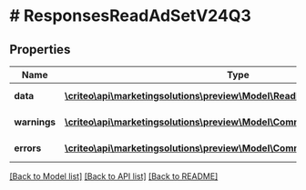 # # ResponsesReadAdSetV24Q3

## Properties

Name | Type | Description | Notes
------------ | ------------- | ------------- | -------------
**data** | [**\criteo\api\marketingsolutions\preview\Model\ReadModelReadAdSetV24Q3[]**](ReadModelReadAdSetV24Q3.md) |  | [optional] [readonly]
**warnings** | [**\criteo\api\marketingsolutions\preview\Model\CommonProblem[]**](CommonProblem.md) |  | [optional] [readonly]
**errors** | [**\criteo\api\marketingsolutions\preview\Model\CommonProblem[]**](CommonProblem.md) |  | [optional] [readonly]

[[Back to Model list]](../../README.md#models) [[Back to API list]](../../README.md#endpoints) [[Back to README]](../../README.md)
